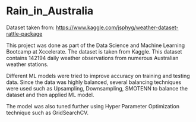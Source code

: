 # Rain_in_Australia

 Dataset taken from: https://www.kaggle.com/jsphyg/weather-dataset-rattle-package 
 
This project was done as part of the Data Science and Machine Learning Bootcamp at Xccelerate. The dataset is taken from Kaggle. This dataset contains 142194 daily weather observations from numerous Australian weather stations.

Different ML models were tried to improve accuracy on training and testing data. Since the data was highly balanced, several balancing techniques were used such as Upsampling, Downsampling, SMOTENN to balance the dataset and then applied ML model.

The model was also tuned further using Hyper Parameter Optimization technique such as GridSearchCV.
